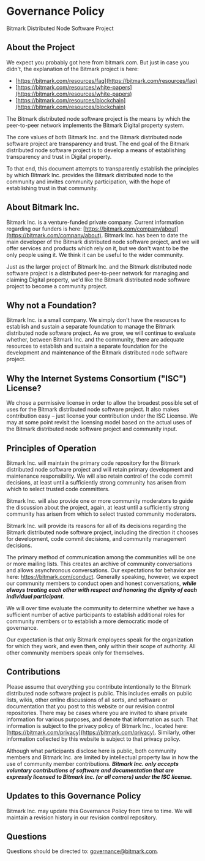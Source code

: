 # Governance Policy

Bitmark Distributed Node Software Project


## About the Project

We expect you probably got here from bitmark.com.  But just in case you didn't, the explanation of the Bitmark project is here: 



*   [https://bitmark.com/resources/faq](https://bitmark.com/resources/faq)
*   [https://bitmark.com/resources/white-papers](https://bitmark.com/resources/white-papers)
*   [https://bitmark.com/resources/blockchain](https://bitmark.com/resources/blockchain)

The Bitmark distributed node software project is the means by which the peer-to-peer network implements the Bitmark Digital property system.  

The core values of both Bitmark Inc. and the Bitmark distributed node software project are transparency and trust.  The end goal of the Bitmark distributed node software project is to develop a means of establishing transparency and trust in Digital property.

To that end, this document attempts to transparently establish the principles by which Bitmark Inc. provides the Bitmark distributed node to the community and invites community participation, with the hope of establishing trust in that community.


## About Bitmark Inc.

Bitmark Inc. is a venture-funded private company.  Current information regarding our funders is here: [https://bitmark.com/company/about](https://bitmark.com/company/about).  Bitmark Inc. has been to date the main developer of the Bitmark distributed node software project, and we will offer services and products which rely on it, but we don't want to be the only people using it.  We think it can be useful to the wider community.

Just as the larger project of Bitmark Inc. and the Bitmark distributed node software project is a distributed peer-to-peer network for managing and claiming Digital property, we'd like the Bitmark distributed node software project to become a community project.


## Why not a Foundation?

Bitmark Inc. is a small company.  We simply don't have the resources to establish and sustain a separate foundation to manage the Bitmark distributed node software project.  As we grow, we will continue to evaluate whether, between Bitmark Inc. and the community, there are adequate resources to establish and sustain a separate foundation for the development and maintenance of the Bitmark distributed node software project.


## Why the Internet Systems Consortium ("ISC") License?

We chose a permissive license in order to allow the broadest possible set of uses for the Bitmark distributed node software project.  It also makes contribution easy – just license your contribution under the ISC License.  We may at some point revisit the licensing model based on the actual uses of the Bitmark distributed node software project and community input.


## Principles of Operation

Bitmark Inc. will maintain the primary code repository for the Bitmark distributed node software project and will retain primary development and maintenance responsibility.  We will also retain control of the code commit decisions, at least until a sufficiently strong community has arisen from which to select trusted code committers.

Bitmark Inc. will also provide one or more community moderators to guide the discussion about the project, again, at least until a sufficiently strong community has arisen from which to select trusted community moderators. 

Bitmark Inc. will provide its reasons for all of its decisions regarding the Bitmark distributed node software project, including the direction it chooses for development, code commit decisions, and community management decisions.

The primary method of communication among the communities will be one or more mailing lists. This creates an archive of community conversations and allows asynchronous conversations.  Our expectations for behavior are here: https://bitmark.com/conduct.  Generally speaking, however, we expect our community members to conduct open and honest conversations, **_while always treating each other with respect and honoring the dignity of each individual participant_**.  

We will over time evaluate the community to determine whether we have a sufficient number of active participants to establish additional roles for community members or to establish a more democratic mode of governance.

Our expectation is that only Bitmark employees speak for the organization for which they work, and even then, only within their scope of authority.  All other community members speak only for themselves.


## Contributions

Please assume that everything you contribute intentionally to the Bitmark distributed node software project is public. This includes emails on public lists, wikis, other online discussions of all sorts, and software or documentation that you post to this website or our revision control repositories.  There may be cases where you are invited to share private information for various purposes, and denote that information as such. That information is subject to the privacy policy of Bitmark Inc., located here:  [https://bitmark.com/privacy](https://bitmark.com/privacy).  Similarly, other information collected by this website is subject to that privacy policy.

Although what participants disclose here is public, both community members and Bitmark Inc. are limited by intellectual property law in how the use of community member contributions. **_Bitmark Inc. only accepts voluntary contributions of software and documentation that are expressly licensed to Bitmark Inc. (or all comers) under the ISC license._** 


## Updates to this Governance Policy

Bitmark Inc. may update this Governance Policy from time to time. We will maintain a revision history in our revision control repository.


## Questions

Questions should be directed to: [governance@bitmark.com](mailto:governance@bitmark.com)_._
